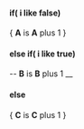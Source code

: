 #### if( **i** like false)
{
**A** is **A** plus 1
}
#### else if( **i** like true)
--
**B** is **B** plus 1
__
#### else
{
**C** is **C** plus 1
}